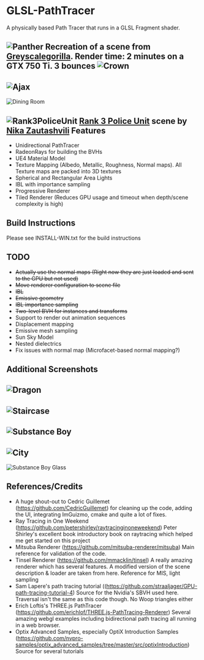 
GLSL-PathTracer
==========
A physically based Path Tracer that runs in a GLSL Fragment shader.

![Panther](./screenshots/panther.png)
Recreation of a scene from [Greyscalegorilla](https://twitter.com/GSG3D). Render time: 2 minutes on a GTX 750 Ti. 3 bounces
![Crown](./screenshots/crown.png)
--------
![Ajax](./screenshots/ajax_materials.png)
--------
![Dining Room](./screenshots/DiningRoom.png)

![Rank3PoliceUnit](./screenshots/rank3police_color_corrected.png)
[Rank 3 Police Unit](https://sketchfab.com/models/d7698f6a7acf49c68ff0a50c5a1b1d52) scene by [Nika Zautashvili](https://nikvili.artstation.com/projects/xggaR)
Features
--------
- Unidirectional PathTracer
- RadeonRays for building the BVHs
- UE4 Material Model
- Texture Mapping (Albedo, Metallic, Roughness, Normal maps). All Texture maps are packed into 3D textures
- Spherical and Rectangular Area Lights
- IBL with importance sampling
- Progressive Renderer
- Tiled Renderer (Reduces GPU usage and timeout when depth/scene complexity is high)

Build Instructions
--------
Please see INSTALL-WIN.txt for the build instructions

TODO
--------
- ~~Actually use the normal maps (Right now they are just loaded and sent to the GPU but not used)~~
- ~~Move renderer configuration to scene file~~
- ~~IBL~~
- ~~Emissive geometry~~
- ~~IBL importance sampling~~
- ~~Two-level BVH for instances and transforms~~
- Support to render out animation sequences
- Displacement mapping
- Emissive mesh sampling
- Sun Sky Model
- Nested dielectrics
- Fix issues with normal map (Microfacet-based normal mapping?)

Additional Screenshots
--------
![Dragon](./screenshots/dragon.png)
--------
![Staircase](./screenshots/staircase.png)
--------
![Substance Boy](./screenshots/MeetMat_Maps.png)
--------
![City](./screenshots/city.png)
--------
![Substance Boy Glass](./screenshots/GlassMat2.png)

References/Credits
--------
- A huge shout-out to Cedric Guillemet (https://github.com/CedricGuillemet) for cleaning up the code, adding the UI, integrating ImGuizmo, cmake and quite a lot of fixes.
- Ray Tracing in One Weekend (https://github.com/petershirley/raytracinginoneweekend) Peter Shirley's excellent book introductory book on raytracing which helped me get started on this project
- Mitsuba Renderer (https://github.com/mitsuba-renderer/mitsuba) Main reference for validation of the code.
- Tinsel Renderer (https://github.com/mmacklin/tinsel) A really amazing renderer which has several features. A modified version of the scene description & loader are taken from here. Reference for MIS, light sampling
- Sam Lapere's path tracing tutorial ((https://github.com/straaljager/GPU-path-tracing-tutorial-4) Source for the Nvidia's SBVH used here. Traversal isn't the same as this code though. No Woop triangles either
- Erich Loftis's THREE.js PathTracer (https://github.com/erichlof/THREE.js-PathTracing-Renderer) Several amazing webgl examples including bidirectional path tracing all running in a web browser.
- Optix Advanced Samples, especially OptiX Introduction Samples (https://github.com/nvpro-samples/optix_advanced_samples/tree/master/src/optixIntroduction) Source for several tutorials
